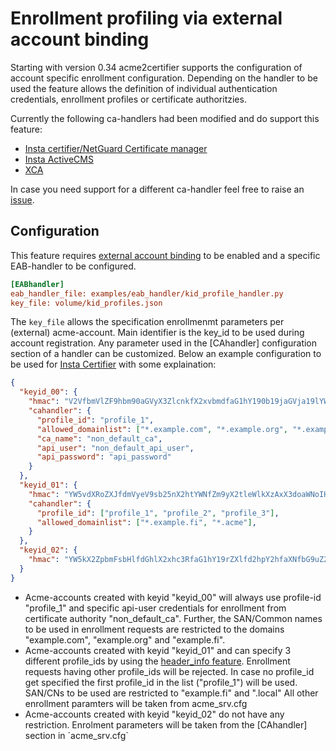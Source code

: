 <!-- markdownlint-disable  MD013 -->
<!-- wiki-title Enrollment profiling via external account binding -->
# Enrollment profiling via external account binding

Starting with  version 0.34 acme2certifier supports the configuration of account specific enrollment configuration. Depending on the handler to be used the feature allows the definition of individual authentication credentials, enrollment profiles or certificate authoritzies.

Currently the following ca-handlers had been modified and do support this feature:

- [Insta certifier/NetGuard Certificate manager](certifier.md)
- [Insta ActiveCMS](asa.md)
- [XCA](xca.md)

In case you need support for a different ca-handler feel free to raise an [issue](https://github.com/grindsa/acme2certifier/issues/new).

## Configuration

This feature requires [external account binding](eab.md) to be enabled and a specific EAB-handler to be configured.

```cfg
[EABhandler]
eab_handler_file: examples/eab_handler/kid_profile_handler.py
key_file: volume/kid_profiles.json
```

The `key_file` allows the specification enrollmenmt parameters per (external) acme-account. Main identifier is the key_id to be used during account registration. Any parameter used in the [CAhandler] configuration section of a handler can be customized. Below an example configuration to be used for [Insta Certifier](certifier.md) with some explaination:

```json
{
  "keyid_00": {
    "hmac": "V2VfbmVlZF9hbm90aGVyX3ZlcnkfX2xvbmdfaG1hY190b19jaGVja19lYWJfZm9yX2tleWlkXzAwX2FzX2xlZ29fZW5mb3JjZXNfYW5faG1hY19sb25nZXJfdGhhbl8yNTZfYml0cw",
    "cahandler": {
      "profile_id": "profile_1",
      "allowed_domainlist": ["*.example.com", "*.example.org", "*.example.fi"],
      "ca_name": "non_default_ca",
      "api_user": "non_default_api_user",
      "api_password": "api_password"
    }
  },
  "keyid_01": {
    "hmac": "YW5vdXRoZXJfdmVyeV9sb25nX2htYWNfZm9yX2tleWlkXzAxX3doaWNoIHdpbGxfYmUgdXNlZF9kdXJpbmcgcmVncmVzc2lvbg",
    "cahandler": {
      "profile_id": ["profile_1", "profile_2", "profile_3"],
      "allowed_domainlist": ["*.example.fi", "*.acme"],
    }
  },
  "keyid_02": {
    "hmac": "YW5kX2ZpbmFsbHlfdGhlX2xhc3RfaG1hY19rZXlfd2hpY2hfaXNfbG9uZ2VyX3RoYW5fMjU2X2JpdHNfYW5kX3Nob3VsZF93b3Jr"
  }
}
```

- Acme-accounts created with keyid "keyid_00" will always use profile-id "profile_1" and specific api-user credentials for enrollment from certificate authority "non_default_ca". Further, the SAN/Common names to be used in enrollment requests are restricted to the domains "example.com", "example.org" and "example.fi".
- Acme-accounts created with keyid "keyid_01" and can specify 3 different profile_ids by using the [header_info feature](header_info.md). Enrollment requests having other profile_ids will be rejected. In case no profile_id get specified the first profile_id in the list ("profile_1") will be used. SAN/CNs to be used are restricted to "example.fi" and ".local" All other enrollment paramters will be taken from acme_srv.cfg
- Acme-accounts created with keyid "keyid_02" do not have any restriction. Enrolment parameters will be taken from the [CAhandler] section in ´acme_srv.cfg`
